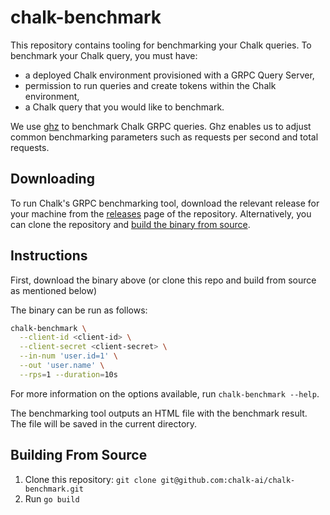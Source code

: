 # chalk-benchmark

This repository contains tooling for benchmarking your Chalk queries. To benchmark
your Chalk query, you must have:

- a deployed Chalk environment provisioned with a GRPC Query Server,
- permission to run queries and create tokens within the Chalk environment,
- a Chalk query that you would like to benchmark.

We use [ghz](https://github.com/bojand/ghz) to benchmark Chalk GRPC queries. Ghz enables us to
adjust common benchmarking parameters such as requests per second and total requests.

## Downloading 

To run Chalk's GRPC benchmarking tool, download the relevant release for your machine from the [releases](https://github.com/chalk-ai/chalk-benchmark/releases) page of the repository. Alternatively, you can clone the repository and [build the binary from source](#building-from-source).

## Instructions

First, download the binary above (or clone this repo and build from source as mentioned below)

The binary can be run as follows:

```sh
chalk-benchmark \
  --client-id <client-id> \
  --client-secret <client-secret> \
  --in-num 'user.id=1' \
  --out 'user.name' \
  --rps=1 --duration=10s
```

For more information on the options available, run `chalk-benchmark --help`.

The benchmarking tool outputs an HTML file with the benchmark result. The file will be saved in the current directory. 

## Building From Source

1. Clone this repository: `git clone git@github.com:chalk-ai/chalk-benchmark.git`
2. Run `go build`
